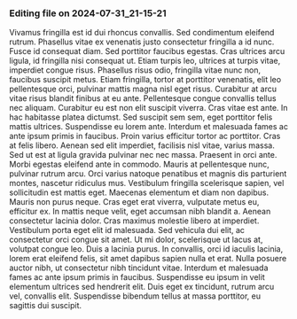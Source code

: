 

### Editing file on 2024-07-31_21-15-21

Vivamus fringilla est id dui rhoncus convallis. Sed condimentum eleifend rutrum. Phasellus vitae ex venenatis justo consectetur fringilla a id nunc. Fusce id consequat diam. Sed porttitor faucibus egestas. Cras ultrices arcu ligula, id fringilla nisi consequat ut. Etiam turpis leo, ultrices at turpis vitae, imperdiet congue risus. Phasellus risus odio, fringilla vitae nunc non, faucibus suscipit metus. Etiam fringilla, tortor at porttitor venenatis, elit leo pellentesque orci, pulvinar mattis magna nisl eget risus. Curabitur at arcu vitae risus blandit finibus at eu ante. Pellentesque congue convallis tellus nec aliquam. Curabitur eu est non elit suscipit viverra.
Cras vitae est ante. In hac habitasse platea dictumst. Sed suscipit sem sem, eget porttitor felis mattis ultrices. Suspendisse eu lorem ante. Interdum et malesuada fames ac ante ipsum primis in faucibus. Proin varius efficitur tortor ac porttitor. Cras at felis libero. Aenean sed elit imperdiet, facilisis nisl vitae, varius massa.
Sed ut est at ligula gravida pulvinar nec nec massa. Praesent in orci ante. Morbi egestas eleifend ante in commodo. Mauris at pellentesque nunc, pulvinar rutrum arcu. Orci varius natoque penatibus et magnis dis parturient montes, nascetur ridiculus mus. Vestibulum fringilla scelerisque sapien, vel sollicitudin est mattis eget. Maecenas elementum et diam non dapibus. Mauris non purus neque. Cras eget erat viverra, vulputate metus eu, efficitur ex. In mattis neque velit, eget accumsan nibh blandit a. Aenean consectetur lacinia dolor. Cras maximus molestie libero at imperdiet. Vestibulum porta eget elit id malesuada.
Sed vehicula dui elit, ac consectetur orci congue sit amet. Ut mi dolor, scelerisque ut lacus at, volutpat congue leo. Duis a lacinia purus. In convallis, orci id iaculis lacinia, lorem erat eleifend felis, sit amet dapibus sapien nulla et erat. Nulla posuere auctor nibh, ut consectetur nibh tincidunt vitae. Interdum et malesuada fames ac ante ipsum primis in faucibus. Suspendisse eu ipsum in velit elementum ultrices sed hendrerit elit. Duis eget ex tincidunt, rutrum arcu vel, convallis elit. Suspendisse bibendum tellus at massa porttitor, eu sagittis dui suscipit.


